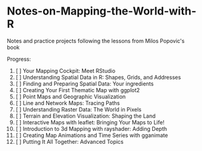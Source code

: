 # Notes-on-Mapping-the-World-with-R
Notes and practice projects following the lessons from Milos Popovic's book

Progress:
1. [ ] Your Mapping Cockpit: Meet RStudio
2. [ ] Understanding Spatial Data in R: Shapes, Grids, and Addresses
3. [ ] Finding and Preparing Spatial Data: Your ingredients
4. [ ] Creating Your First Thematic Map with ggplot2
5. [ ] Point Maps and Geographic Visualization
6. [ ] Line and Network Maps: Tracing Paths
7. [ ] Understanding Raster Data: The World in Pixels
8. [ ] Terrain and Elevation Visualization: Shaping the Land
9. [ ] Interactive Maps with leaflet: Bringing Your Maps to Life!
10. [ ] Introduction to 3d Mapping with rayshader: Adding Depth
11. [ ] Creating Map Animations and Time Series with gganimate
12. [ ] Putting It All Together: Advanced Topics
